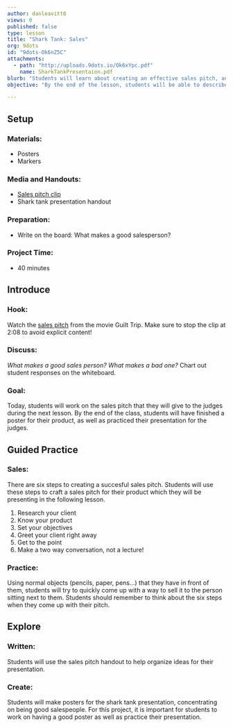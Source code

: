 ```yaml
---
author: danleavitt0
views: 0
published: false
type: lesson
title: "Shark Tank: Sales"
org: 9dots
id: "9dots-Ok6nZ5C"
attachments: 
  - path: "http://uploads.9dots.io/Ok6xYpc.pdf"
    name: SharkTankPresentaion.pdf
blurb: "Students will learn about creating an effective sales pitch, and create a poster and presentation to sell their own products."
objective: "By the end of the lesson, students will be able to describe what makes an effective sales pitch, and create a presentation for selling their own products."

---
```


## Setup

### Materials:

- Posters
- Markers

### Media and Handouts:

- [Sales pitch clip](https://www.youtube.com/watch?v=h5xJrw_h5Nk)
- Shark tank presentation handout

### Preparation:

- Write on the board:  What makes a good salesperson?

### Project Time:

- 40 minutes

## Introduce

### Hook:
Watch the [sales pitch](https://www.youtube.com/watch?v=h5xJrw_h5Nk) from the movie Guilt Trip. Make sure to stop the clip at 2:08 to avoid explicit content!

### Discuss:
_What makes a good sales person? What makes a bad one?_
Chart out student responses on the whiteboard.

### Goal:
Today, students will work on the sales pitch that they will give to the judges during the next lesson. By the end of the class, students will have finished a poster for their product, as well as practiced their presentation for the judges.

## Guided Practice

### Sales:
There are six steps to creating a succesful sales pitch. Students will use these steps to craft a sales pitch for their product which they will be presenting in the following lesson.

1. Research your client
2. Know your product
3. Set your objectives
4. Greet your client right away
5. Get to the point
6. Make a two way conversation, not a lecture!

### Practice:
Using normal objects (pencils, paper, pens...) that they have in front of them, students will try to quickly come up with a way to sell it to the person sitting next to them. Students should remember to think about the six steps when they come up with their pitch.

## Explore

### Written:
Students will use the sales pitch handout to help organize ideas for their presentation. 

### Create:
Students will make posters for the shark tank presentation, concentrating on being good salespeople. For this project, it is important for students to work on having a good poster as well as practice their presentation.
